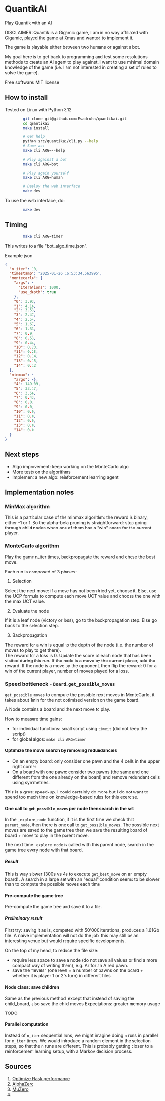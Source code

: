 
# QuantikAI

Play Quantik with an AI

DISCLAIMER: Quantik is a Gigamic game, I am in no way affiliated with Gigamic, played the game at Xmas and wanted to implement it.

The game is playable either between two humans or against a bot.

My goal here is to get back to programming and test some resolutions methods to create an AI agent to play against.
I want to use minimal domain knowledge of the game (i.e. I am not interested in creating a set of rules to solve the
game).

Free software: MIT license

## How to install

Tested on Linux with Python 3.12

```bash
        git clone git@github.com:Esadruhn/quantikai.git
        cd quantikai
        make install

        # Get help
        python src/quantikai/cli.py --help
        # Same as:
        make cli ARG=--help

        # Play against a bot
        make cli ARG=bot

        # Play again yourself
        make cli ARG=human

        # Deploy the web interface
        make dev
```

To use the web interface, do:

```bash
        make dev
```

## Timing

```bash
        make cli ARG=timer
```

This writes to a file "bot_algo_time.json".

Example json:

```json
{
  "n_iter": 10,
  "timestamp": "2025-01-26 16:53:34.563995",
  "montecarlo": {
    "args": {
      "iterations": 1000,
      "use_depth": true
    },
    "0": 3.93,
    "1": 4.16,
    "2": 3.53,
    "3": 2.47,
    "4": 2.54,
    "5": 1.67,
    "6": 1.33,
    "7": 0.9,
    "8": 0.53,
    "9": 0.44,
    "10": 0.23,
    "11": 0.25,
    "12": 0.14,
    "13": 0.15,
    "14": 0.12
  },
  "minmax": {
    "args": {},
    "4": 149.09,
    "5": 33.17,
    "6": 3.56,
    "7": 0.43,
    "8": 0.0,
    "9": 0.0,
    "10": 0.0,
    "11": 0.0,
    "12": 0.0,
    "13": 0.0,
    "14": 0.0
  }
}
```

## Next steps

- Algo improvement: keep working on the MonteCarlo algo
- More tests on the algorithms
- Implement a new algo: reinforcement learning agent

## Implementation notes

### MinMax algorithm

This is a particular case of the minmax algorithm: the reward is binary, either -1 or 1.
So the alpha-beta pruning is straightforward: stop going through child nodes when one of them
has a "win" score for the current player.

### MonteCarlo algorithm

Play the game n_iter times, backpropagate the reward and chose the best move.

Each run is composed of 3 phases:

1. Selection

  Select the next move: if a move has not been tried yet, choose it. Else, use the UCP formula to compute
  each move UCT value and choose the one with the max UCT value.

2. Evaluate the node

  If it is a leaf node (victory or loss), go to the backpropagation step. Else go back to the selection step.

3. Backpropagation

  The reward for a win is equal to the depth of the node (i.e. the number of moves to play to get there).  
  The reward for a loss is 0.
  Update the score of each node that has been visited during this run. If the node is a move by the current player, add the reward.
  If the node is a move by the opponent, then flip the reward: 0 for a win of the current player, number of moves played for a loss.

### Speed bottleneck - `Board.get_possible_moves`

`get_possible_moves` to compute the possible next moves in MonteCarlo, it takes about 1min for
the not optimised version on the game board.

A Node contains a board and the next move to play.

How to measure time gains:

- for individual functions: small script using `timeit` (did not keep the script)
- for global algos: `make cli ARG=timer`

#### Optimize the move search by removing redundancies

- On an empty board: only consider one pawn and the 4 cells in the upper right corner
- On a board with one pawn: consider two pawns (the same and one different from the one already on the board) and
  remove redundant cells using symmetries.

This is a great speed-up. I could certainly do more but I do not want to spend too much time on knowledge-based rules
for this exercise.

#### One call to `get_possible_moves` per node then search in the set

In the `_explore_node` function, if it is the first time we check that `parent_node`, then there
is one call to `get_possible_moves`. The possible next moves are saved to the game tree then we save the
resulting board of board + move to play in the parent move.

The next time `_explore_node` is called with this parent node, search in the game tree every node with that board.

##### Result

This is way slower (300s vs 4s to execute `get_best_move` on an empty board). A search in a large set with an
"equal" condition seems to be slower than to compute the possible moves each time

#### Pre-compute the game tree

Pre-compute the game tree and save it to a file.

##### Preliminary result

First try: saving it as is, computed with 50'000 iterations, produces a 1.61Gb file. A naive implementation will not do the job,
this may still be an interesting venue but would require specific developments.

On the top of my head, to reduce the file size:

- require less space to save a node (do not save all values or find a more compact way of writing them), e.g. Ar for an A red pawn.
- save the "levels" (one level = a number of pawns on the board + whether it is player 1 or 2's turn) in different files

#### Node class: save children

Same as the previous method, except that instead of saving the child_board, also save the child moves
Expectations: greater memory usage

TODO

#### Parallel computation

Instead of `n_iter` sequential runs, we might imagine doing `n` runs in parallel for `n_iter` times. We would introduce a random element in the
selection steps, so that the `n` runs are different. This is probably getting closer to a reinforcement learning setup, with a Markov decision process.


## Sources

1. [Optimize Flask performance](https://www.digitalocean.com/community/tutorials/how-to-optimize-flask-performance)
2. [AlphaZero](https://arxiv.org/pdf/1712.01815)
3. [MuZero](https://arxiv.org/pdf/1911.08265)
4. 